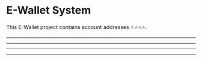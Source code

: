 # E-Wallet System

 
 This E-Wallet project contains account addresses ⭐⭐⭐⭐.

----------------------------------------
----------------------------------------
----------------------------------------
----------------------------------------
